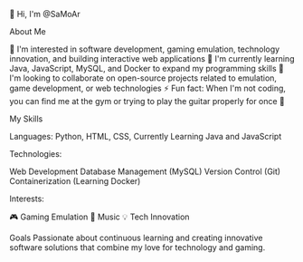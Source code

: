 👋 Hi, I'm @SaMoAr

About Me

👀 I'm interested in software development, gaming emulation, technology innovation, and building interactive web applications
🌱 I'm currently learning Java, JavaScript, MySQL, and Docker to expand my programming skills
💞️ I'm looking to collaborate on open-source projects related to emulation, game development, or web technologies
⚡ Fun fact: When I'm not coding, you can find me at the gym or trying to play the guitar properly for once 🤣

My Skills

Languages: Python, HTML, CSS, Currently Learning Java and JavaScript

Technologies:

Web Development
Database Management (MySQL)
Version Control (Git)
Containerization (Learning Docker)


Interests: 

🎮 Gaming Emulation
🎵 Music
💡 Tech Innovation

Goals
Passionate about continuous learning and creating innovative software solutions that combine my love for technology and gaming.
<!---
SaMoAr/SaMoAr is a ✨ special ✨ repository because its `README.md` (this file) appears on your GitHub profile.
You can click the Preview link to take a look at your changes.
--->
